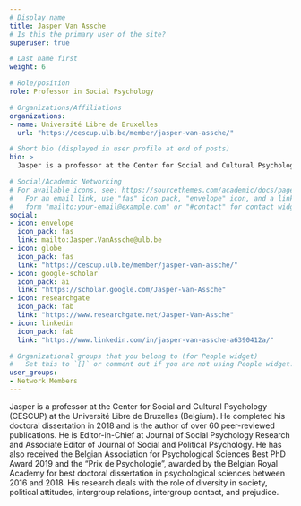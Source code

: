 ```yaml
---
# Display name
title: Jasper Van Assche
# Is this the primary user of the site?
superuser: true

# Last name first
weight: 6

# Role/position
role: Professor in Social Psychology

# Organizations/Affiliations
organizations:
- name: Université Libre de Bruxelles
  url: "https://cescup.ulb.be/member/jasper-van-assche/"

# Short bio (displayed in user profile at end of posts)
bio: >
  Jasper is a professor at the Center for Social and Cultural Psychology (CESCUP) at the Université Libre de Bruxelles (Belgium).

# Social/Academic Networking
# For available icons, see: https://sourcethemes.com/academic/docs/page-builder/#icons
#   For an email link, use "fas" icon pack, "envelope" icon, and a link in the
#   form "mailto:your-email@example.com" or "#contact" for contact widget.
social:
- icon: envelope
  icon_pack: fas
  link: mailto:Jasper.VanAssche@ulb.be
- icon: globe
  icon_pack: fas
  link: "https://cescup.ulb.be/member/jasper-van-assche/"
- icon: google-scholar
  icon_pack: ai
  link: "https://scholar.google.com/Jasper-Van-Assche"
- icon: researchgate
  icon_pack: fab
  link: "https://www.researchgate.net/Jasper-Van-Assche"
- icon: linkedin
  icon_pack: fab
  link: "https://www.linkedin.com/in/jasper-van-assche-a6390412a/"

# Organizational groups that you belong to (for People widget)
#   Set this to `[]` or comment out if you are not using People widget.
user_groups:
- Network Members
---
```


Jasper is a professor at the Center for Social and Cultural Psychology (CESCUP) at the Université Libre de Bruxelles (Belgium). He completed his doctoral dissertation in 2018 and is the author of over 60 peer-reviewed publications. He is Editor-in-Chief at Journal of Social Psychology Research and Associate Editor of Journal of Social and Political Psychology. He has also received the Belgian Association for Psychological Sciences Best PhD Award 2019 and the “Prix de Psychologie”, awarded by the Belgian Royal Academy for best doctoral dissertation in psychological sciences between 2016 and 2018. His research deals with the role of diversity in society, political attitudes, intergroup relations, intergroup contact, and prejudice.
